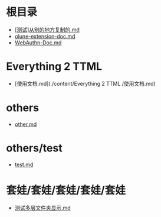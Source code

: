 #

# 根目录
- [[测试]从别的地方复制的.md](./content/[测试]从别的地方复制的.md)
- [olune-extension-doc.md](./content/olune-extension-doc.md)
- [WebAuthn-Doc.md](./content/WebAuthn-Doc.md)

# Everything 2 TTML 
- [使用文档.md](./content/Everything 2 TTML /使用文档.md)

# others
- [other.md](./content/others/other.md)

# others/test
- [test.md](./content/others/test/test.md)

# 套娃/套娃/套娃/套娃/套娃
- [测试多层文件夹显示.md](./content/套娃/套娃/套娃/套娃/套娃/测试多层文件夹显示.md)
